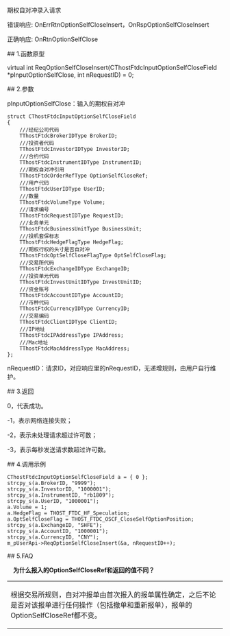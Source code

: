 <p>期权自对冲录入请求</p>
<p>错误响应: OnErrRtnOptionSelfCloseInsert，OnRspOptionSelfCloseInsert</p>
<p>正确响应: OnRtnOptionSelfClose</p>
<span class="anchor" id="0c3ed316-f90e-449d-8527-ed861a0c3a07"></span>
## 1.函数原型
<p>virtual int ReqOptionSelfCloseInsert(CThostFtdcInputOptionSelfCloseField *pInputOptionSelfClose, int nRequestID) = 0;</p>
<span class="anchor" id="451bf0b2-d138-4c5a-8ddd-5dd543ffa553"></span>
## 2.参数
<p>pInputOptionSelfClose：输入的期权自对冲</p>
<pre><code>struct CThostFtdcInputOptionSelfCloseField
{
    ///经纪公司代码
    TThostFtdcBrokerIDType BrokerID;
    ///投资者代码
    TThostFtdcInvestorIDType InvestorID;
    ///合约代码
    TThostFtdcInstrumentIDType InstrumentID;
    ///期权自对冲引用
    TThostFtdcOrderRefType OptionSelfCloseRef;
    ///用户代码
    TThostFtdcUserIDType UserID;
    ///数量
    TThostFtdcVolumeType Volume;
    ///请求编号
    TThostFtdcRequestIDType RequestID;
    ///业务单元
    TThostFtdcBusinessUnitType BusinessUnit;
    ///投机套保标志
    TThostFtdcHedgeFlagType HedgeFlag;
    ///期权行权的头寸是否自对冲
    TThostFtdcOptSelfCloseFlagType OptSelfCloseFlag;
    ///交易所代码
    TThostFtdcExchangeIDType ExchangeID;
    ///投资单元代码
    TThostFtdcInvestUnitIDType InvestUnitID;
    ///资金账号
    TThostFtdcAccountIDType AccountID;
    ///币种代码
    TThostFtdcCurrencyIDType CurrencyID;
    ///交易编码
    TThostFtdcClientIDType ClientID;
    ///IP地址
    TThostFtdcIPAddressType IPAddress;
    ///Mac地址
    TThostFtdcMacAddressType MacAddress;
};
</code></pre>
<p>nRequestID：请求ID，对应响应里的nRequestID，无递增规则，由用户自行维护。</p>
<span class="anchor" id="665d71ba-6749-443b-aebe-6227497dd6ba"></span>
## 3.返回
<p>0，代表成功。</p>
<p>-1，表示网络连接失败；</p>
<p>-2，表示未处理请求超过许可数；</p>
<p>-3，表示每秒发送请求数超过许可数。</p>
<span class="anchor" id="f04bb484-db53-410f-94b2-2a91c8667ae7"></span>
## 4.调用示例
<pre><code>CThostFtdcInputOptionSelfCloseField a = { 0 };
strcpy_s(a.BrokerID, "9999");
strcpy_s(a.InvestorID, "1000001");
strcpy_s(a.InstrumentID, "rb1809");
strcpy_s(a.UserID, "1000001");
a.Volume = 1;
a.HedgeFlag = THOST_FTDC_HF_Speculation;
a.OptSelfCloseFlag = THOST_FTDC_OSCF_CloseSelfOptionPosition;
strcpy_s(a.ExchangeID, "SHFE");
strcpy_s(a.AccountID, "1000001");
strcpy_s(a.CurrencyID, "CNY");
m_pUserApi-&gt;ReqOptionSelfCloseInsert(&amp;a, nRequestID++);
</code></pre>
<span class="anchor" id="41f6718d-4dec-4870-9969-2feec5f20582"></span>
## 5.FAQ
<p><div class="region_i" id=""><p class="region_header" id="region_header_1" style="padding-left: 1em;font-weight : bold;text-indent: 0px;text-align: left;">为什么报入的OptionSelfCloseRef和返回的值不同？</p><div class="region_panel" id="region_panel_1" style="display:block;"><table><tr><td>
<p>根据交易所规则，自对冲报单由首次报入的报单属性确定，之后不论是否对该报单进行任何操作（包括撤单和重新报单），报单的OptionSelfCloseRef都不变。</p>
</td></tr></table>
</div><p class="region_tail" id="region_tail_1" style="border-top-color:transparent;border-bottom-width:0;"></p></div></p>
